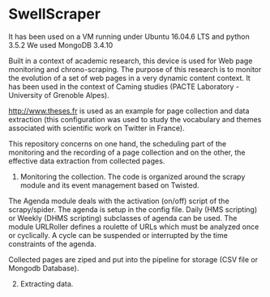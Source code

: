 # SwellScraper
It has been used on a VM running under Ubuntu 16.04.6 LTS and python 3.5.2
We used MongoDB 3.4.10

Built in a context of academic research, this device is used for Web page monitoring and chrono-scraping. The purpose of this research is to monitor the evolution of a set of web pages in a very dynamic content context. It has been used in the context of Caming studies (PACTE Laboratory - University of Grenoble Alpes).

http://www.theses.fr is used as an example for page collection and data extraction (this configuration was used to study the vocabulary and themes associated with scientific work on Twitter in France).

This repository concerns on one hand, the scheduling part of the monitoring and the recording of a page collection and on the other, the effective data extraction from collected pages. 

1. Monitoring the collection.
The code is organized around the scrapy module and its event management based on Twisted. 

The Agenda module deals with the activation (on/off) script of the scrapy/spider. The agenda is setup in the config file. Daily (HMS scripting) or Weekly (DHMS scripting) subclasses of agenda can be used. The module URLRoller defines a roulette of URLs which must be analyzed once or cyclically. A cycle can be suspended or interrupted by the time constraints of the agenda.

Collected pages are ziped and put into the pipeline for storage (CSV file or Mongodb Database).

2. Extracting data.



